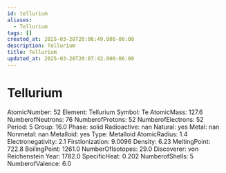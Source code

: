 ```yaml
---
id: tellurium
aliases:
  - Tellurium
tags: []
created_at: 2025-03-28T20:06:49.000-06:00
description: Tellurium
title: Tellurium
updated_at: 2025-03-28T20:07:42.000-06:00
---
```


# Tellurium
AtomicNumber: 52
Element: Tellurium
Symbol: Te
AtomicMass: 127.6
NumberofNeutrons: 76
NumberofProtons: 52
NumberofElectrons: 52
Period: 5
Group: 16.0
Phase: solid
Radioactive: nan
Natural: yes
Metal: nan
Nonmetal: nan
Metalloid: yes
Type: Metalloid
AtomicRadius: 1.4
Electronegativity: 2.1
FirstIonization: 9.0096
Density: 6.23
MeltingPoint: 722.8
BoilingPoint: 1261.0
NumberOfIsotopes: 29.0
Discoverer: von Reichenstein
Year: 1782.0
SpecificHeat: 0.202
NumberofShells: 5
NumberofValence: 6.0
